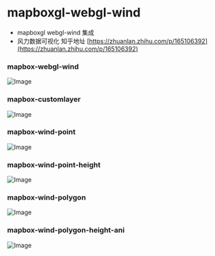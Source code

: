 # mapboxgl-webgl-wind 
- mapboxgl webgl-wind 集成
- 风力数据可视化
知乎地址 [https://zhuanlan.zhihu.com/p/165106392](https://zhuanlan.zhihu.com/p/165106392)
### mapbox-webgl-wind
![Image](https://raw.githubusercontent.com/limzgiser/mapboxgl-webgl-wind/master/img/mapboxgl%2Bwebgl-wind.gif)

### mapbox-customlayer
![Image](https://raw.githubusercontent.com/limzgiser/mapboxgl-webgl-wind/master/img/mapbox-customlayer-demo.gif)

### mapbox-wind-point
![Image](https://raw.githubusercontent.com/limzgiser/mapboxgl-webgl-wind/master/img/mapbox-wind-point.png)

### mapbox-wind-point-height
![Image](https://raw.githubusercontent.com/limzgiser/mapboxgl-webgl-wind/master/img/mapbox-wind-point-height.png)

### mapbox-wind-polygon
![Image](https://raw.githubusercontent.com/limzgiser/mapboxgl-webgl-wind/master/img/mapbox-wind-polygon.png)

### mapbox-wind-polygon-height-ani
![Image](https://raw.githubusercontent.com/limzgiser/mapboxgl-webgl-wind/master/img/mapbox-wind-polygon-height-ani.gif)
